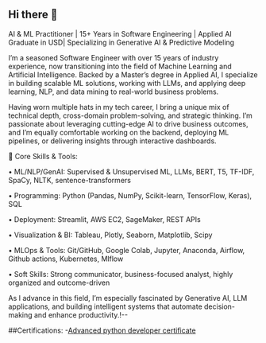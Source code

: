## Hi there 👋

AI & ML Practitioner | 15+ Years in Software Engineering | Applied AI Graduate in USD| Specializing in Generative AI & Predictive Modeling

I’m a seasoned Software Engineer with over 15 years of industry experience, now transitioning into the field of Machine Learning and Artificial Intelligence. Backed by a Master’s degree in Applied AI, I specialize in building scalable ML solutions, working with LLMs, and applying deep learning, NLP, and data mining to real-world business problems.

Having worn multiple hats in my tech career, I bring a unique mix of technical depth, cross-domain problem-solving, and strategic thinking. I’m passionate about leveraging cutting-edge AI to drive business outcomes, and I’m equally comfortable working on the backend, deploying ML pipelines, or delivering insights through interactive dashboards.

🔹 Core Skills & Tools:

• ML/NLP/GenAI: Supervised & Unsupervised ML, LLMs, BERT, T5, TF-IDF, SpaCy, NLTK, sentence-transformers

• Programming: Python (Pandas, NumPy, Scikit-learn, TensorFlow, Keras), SQL

• Deployment: Streamlit, AWS EC2, SageMaker, REST APIs

• Visualization & BI: Tableau, Plotly, Seaborn, Matplotlib, Scipy

• MLOps & Tools: Git/GitHub, Google Colab, Jupyter, Anaconda, Airflow, Github actions, Kubernetes, Mlflow

• Soft Skills: Strong communicator, business-focused analyst, highly organized and outcome-driven

As I advance in this field, I’m especially fascinated by Generative AI, LLM applications, and building intelligent systems that automate decision-making and enhance productivity.!--

##Certifications:
-[Advanced python developer certificate](https://verify.w3schools.com/1PXJ8RL8D6)
